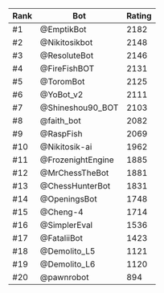 Rank|Bot|Rating
---|---|---
#1|@EmptikBot|2182
#2|@Nikitosikbot|2148
#3|@ResoluteBot|2146
#4|@FireFishBOT|2131
#5|@ToromBot|2125
#6|@YoBot_v2|2111
#7|@Shineshou90_BOT|2103
#8|@faith_bot|2082
#9|@RaspFish|2069
#10|@Nikitosik-ai|1962
#11|@FrozenightEngine|1885
#12|@MrChessTheBot|1881
#13|@ChessHunterBot|1831
#14|@OpeningsBot|1748
#15|@Cheng-4|1714
#16|@SimplerEval|1536
#17|@FataliiBot|1423
#18|@Demolito_L5|1121
#19|@Demolito_L6|1120
#20|@pawnrobot|894

